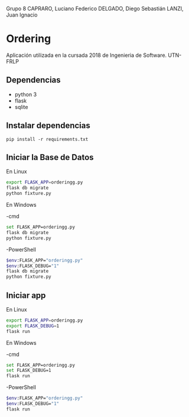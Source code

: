 Grupo 8
CAPRARO, Luciano Federico
DELGADO, Diego Sebastián
LANZI, Juan Ignacio


# Ordering

Aplicación utilizada en la cursada 2018 de Ingenieria de Software. UTN-FRLP

## Dependencias

- python 3
- flask
- sqlite

## Instalar dependencias

`pip install -r requirements.txt`

## Iniciar la Base de Datos

En Linux

```bash
export FLASK_APP=orderingg.py
flask db migrate
python fixture.py
```

En Windows

-cmd
```bash
set FLASK_APP=orderingg.py
flask db migrate
python fixture.py
```

-PowerShell
```bash
$env:FLASK_APP="orderingg.py"
$env:FLASK_DEBUG="1"
flask db migrate
python fixture.py
```

## Iniciar app

En Linux

```bash
export FLASK_APP=orderingg.py
export FLASK_DEBUG=1
flask run
```

En Windows

-cmd
```bash
set FLASK_APP=orderingg.py
set FLASK_DEBUG=1
flask run
```

-PowerShell
```bash
$env:FLASK_APP="orderingg.py"
$env:FLASK_DEBUG="1"
flask run
```

